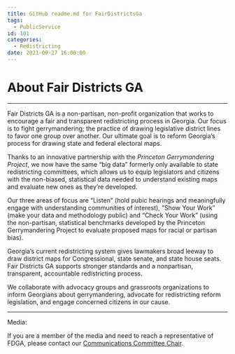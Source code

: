 ```yaml
---
title: GitHub readme.md for FairDistrictsGa
tags:
  - PublicService
id: 101
categories:
  - Redistricting
date: 2021-09-27 16:00:00
---
```


# About Fair Districts GA
___
Fair Districts GA is a non-partisan, non-profit organization that works to encourage a fair and transparent redistricting process in Georgia.  Our focus is to fight gerrymandering; the practice of drawing legislative district lines to favor one group over another. Our ultimate goal is to reform Georgia’s process for drawing state and federal electoral maps.

Thanks to an innovative partnership with the _Princeton Gerrymandering Project_, we now have the same  “big data” formerly only available to state redistricting committees, which allows us to equip legislators and citizens with the non-biased, statistical data needed to understand existing maps and evaluate new ones as they’re developed.

Our three areas of focus are “Listen” (hold pubic hearings and meaningfully engage with understanding communities of interest), “Show Your Work” (make your data and methodology public) and “Check Your Work” (using the non-partisan, statistical benchmarks developed by the Princeton Gerrymandering Project to evaluate proposed maps for racial or partisan bias).

Georgia’s current redistricting system gives lawmakers broad leeway to draw district maps for Congressional, state senate, and state house seats.  Fair Districts GA supports stronger standards and a nonpartisan, transparent, accountable redistricting process.

We collaborate with advocacy groups and grassroots organizations to inform Georgians about gerrymandering, advocate for redistricting reform legislation, and engage concerned citizens in our cause.
___
Media:

If you are a member of the media and need to reach a representative of FDGA, please contact our [Communications Committee Chair](mailto:organizedwoman@gmail.com).

<!---
fairdistrictsga/fairdistrictsga is a ✨ special ✨ repository because its `README.md` (this file) appears on your GitHub profile.
You can click the Preview link to take a look at your changes.
--->
